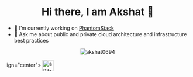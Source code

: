 <h1 align="center">Hi there, I am Akshat 👋</h1>

-  🔭   I’m currently working on <a href="https://www.phantomstack.com" target="_blank">PhantomStack</a>
-  💬   Ask me about public and private cloud architecture and infrastructure best practices

<p align="center"> <img src="https://github-readme-stats.vercel.app/api?username=akshat0694&show_icons=true" alt="akshat0694" /> </p>

lign="center"> <a href="https://linkedin.com/in/tandonakshat7" target="blank"><img align="center" src="https://cdn.jsdelivr.net/npm/simple-icons@3.0.1/icons/linkedin.svg" alt="ana-enríquez-alonso-villalobos" height="30" width="30" /></a>
</p>
